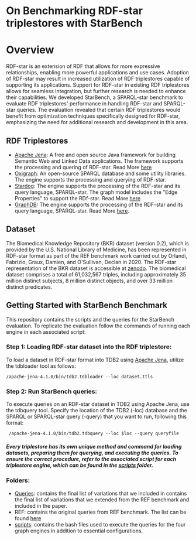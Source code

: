 # On Benchmarking RDF-star triplestores with StarBench

# Overview
RDF-star is an extension of RDF that allows for more expressive relationships, enabling more powerful applications and use cases. Adoption of RDF-star may result in increased utilization of RDF triplestores capable of supporting its applications. Support for RDF-star in existing RDF triplestores allows for seamless integration, but further research is needed to enhance their capabilities. We developed StarBench, a SPARQL-star benchmark to evaluate RDF triplestores' performance in handling RDF-star and SPARQL-star queries. The evaluation revealed that certain RDF triplestores would benefit from optimization techniques specifically designed for RDF-star, emphasizing the need for additional research and development in this area.

## RDF Triplestores
- [Apache Jena](https://jena.apache.org/): A free and open source Java framework for building Semantic Web and Linked Data applications. The framework supports the processing and quering of RDF-star. Read More [here](https://jena.apache.org/documentation/rdf-star/) 
- [Oxigraph](https://github.com/oxigraph): An open-source SPARQL database and some utility libraries. The engine supports the processing and querying of RDF-star.
- [Stardog](https://www.stardog.com/): The engine supports the processing of the RDF-star and its query language, SPARQL-star. The graph model includes the "Edge Properties" to support the RDf-star. Read More [here](https://docs.stardog.com/query-stardog/edge-properties)
- [GraphDB](https://graphdb.ontotext.com/): The engine supports the processing of the RDF-star and its query language, SPARQL-star. Read More [here](https://graphdb.ontotext.com/documentation/9.2/free/devhub/rdf-sparql-star.html).

## Dataset
The Biomedical Knowledge Repository (BKR) dataset (version 0.2), which is provided by the U.S. National Library of Medicine, has been represented in RDF-star format as part of the REF benchmark work carried out by Orlandi, Fabrizio, Graux, Damien, and O'Sullivan, Declan in 2020. The RDF-star representation of the BKR dataset is accessible at [zenodo](https://doi.org/10.5281/zenodo.3894745). The biomedical dataset comprises a total of 61,032,567 triples, including approximately 35 million distinct subjects, 8 million distinct objects, and over 33 million distinct predicates.

## Getting Started with StarBench Benchmark
This repository contains the scripts and the queries for the StarBench evaluation. To replicate the evaluation follow the commands of running each engine in each associated script:

### Step 1: Loading RDF-star dataset into the RDF triplestore:

To load a dataset in RDF-star format into TDB2 using [Apache Jena](https://jena.apache.org/), utilize the tdbloader tool as follows:
```
/apache-jena-4.1.0/bin/tdb2.tdbloader --loc dataset.ttls 
```

### Step 2: Run StarBench queries:

To execute queries on an RDF-star dataset in TDB2 using Apache Jena, use the tdbquery tool. Specify the location of the TDB2 (-loc) database and the SPARQL or SPARQL-star query (-query) that you want to run, following this format:

```
 /apache-jena-4.1.0/bin/tdb2.tdbquery --loc $loc --query queryfile
```

##### Every triplestore has its own unique method and command for loading datasets, preparing them for querying, and executing the queries. To ensure the correct procedure, refer to the associated script for each triplestore engine, which can be found in the [scripts](scripts) folder. 


### Folders: 

- [Queries](Queries): contains the final list of variations that we included in contains the final list of variations that we extended from the REF benchmark and included in the paper. 
- REF: contains the original queries from REF benchmark. The list can be found [here](https://github.com/dgraux/RDFStarObservatory/tree/master/testSuits/REF-Benchmark/BKR)
- [scripts](scripts): contains the bash files used to execute the queries for the four graph engines in addition to essential configurations.
